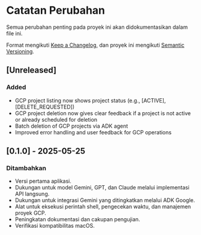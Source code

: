 # Catatan Perubahan

Semua perubahan penting pada proyek ini akan didokumentasikan dalam file ini.

Format mengikuti [Keep a Changelog](https://keepachangelog.com/en/1.0.0/),
dan proyek ini mengikuti [Semantic Versioning](https://semver.org/spec/v2.0.0.html).


## [Unreleased]

### Added
- GCP project listing now shows project status (e.g., [ACTIVE], [DELETE_REQUESTED])
- GCP project deletion now gives clear feedback if a project is not active or already scheduled for deletion
- Batch deletion of GCP projects via ADK agent
- Improved error handling and user feedback for GCP operations

## [0.1.0] - 2025-05-25

### Ditambahkan
- Versi pertama aplikasi.
- Dukungan untuk model Gemini, GPT, dan Claude melalui implementasi API langsung.
- Dukungan untuk integrasi Gemini yang ditingkatkan melalui ADK Google.
- Alat untuk eksekusi perintah shell, pengecekan waktu, dan manajemen proyek GCP.
- Peningkatan dokumentasi dan cakupan pengujian.
- Verifikasi kompatibilitas macOS.